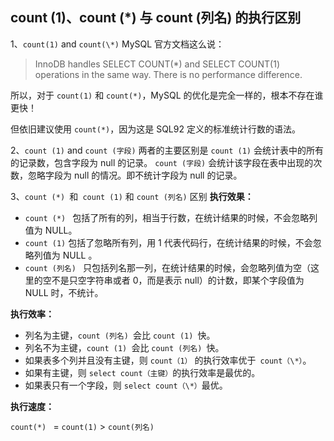 ## count (1)、count (*) 与 count (列名) 的执行区别

1、`count(1)`  and  `count(\*)` MySQL 官方文档这么说：

>   InnoDB handles SELECT COUNT(*) and SELECT COUNT(1) operations in the same way. There is no performance difference.

所以，对于 `count(1)` 和 `count(*)`，MySQL 的优化是完全一样的，根本不存在谁更快！

但依旧建议使用 `count(*)`，因为这是 SQL92 定义的标准统计行数的语法。

2、`count (1)` and `count (字段)`
两者的主要区别是
`count (1)` 会统计表中的所有的记录数，包含字段为 null 的记录。
`count (字段)` 会统计该字段在表中出现的次数，忽略字段为 null 的情况。即不统计字段为 null 的记录。

3、`count (*) `和` count (1)` 和 `count (列名)` 区别
  **执行效果：**

-   `count (*) ` 包括了所有的列，相当于行数，在统计结果的时候，不会忽略列值为 NULL。
-   `count (1)` 包括了忽略所有列，用 1 代表代码行，在统计结果的时候，不会忽略列值为 NULL 。
-   `count (列名) ` 只包括列名那一列，在统计结果的时候，会忽略列值为空（这里的空不是只空字符串或者 0，而是表示 null）的计数，即某个字段值为 NULL 时，不统计。

  **执行效率：**

-   列名为主键，`count (列名) `会比 `count (1) `快。
-   列名不为主键，`count (1) `会比 `count (列名) `快。
-   如果表多个列并且没有主键，则 `count（1）` 的执行效率优于` count（\*）`。
-   如果有主键，则 `select count（主键）`的执行效率是最优的。
-   如果表只有一个字段，则 `select count（\*）`最优。

  **执行速度：**

   `count(*) ` = `count(1)` > `count(列名)`

